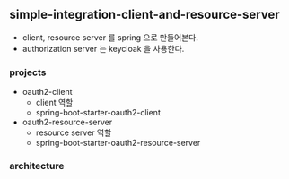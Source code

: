 ## simple-integration-client-and-resource-server
- client, resource server 를 spring 으로 만들어본다.
- authorization server 는 keycloak 을 사용한다.

### projects
- oauth2-client
  - client 역할 
  - spring-boot-starter-oauth2-client
- oauth2-resource-server
  - resource server 역할
  - spring-boot-starter-oauth2-resource-server

### architecture
